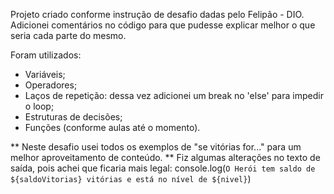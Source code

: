 Projeto criado conforme instrução de desafio dadas pelo Felipão - DIO.
Adicionei comentários no código para que pudesse explicar melhor o que seria cada parte do mesmo. 

Foram utilizados: 
- Variáveis;
- Operadores;
- Laços de repetição: dessa vez adicionei um break no 'else' para impedir o loop;
- Estruturas de decisões;
- Funções (conforme aulas até o momento).

** Neste desafio usei todos os exemplos de "se vitórias for..." para um melhor aproveitamento de conteúdo.
** Fiz algumas alterações no texto de saída, pois achei que ficaria mais legal: 
console.log(`O Herói tem saldo de ${saldoVitorias} vitórias e está no nível de ${nivel}`) 
